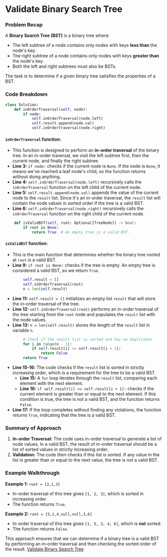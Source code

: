 #  Validate Binary Search Tree
### Problem Recap

A **Binary Search Tree (BST)** is a binary tree where:
- The left subtree of a node contains only nodes with keys **less than** the node's key.
- The right subtree of a node contains only nodes with keys **greater than** the node's key.
- Both the left and right subtrees must also be BSTs.

The task is to determine if a given binary tree satisfies the properties of a BST.

### Code Breakdown

```python
class Solution:
    def inOrderTraversal(self, node):
        if node:
            self.inOrderTraversal(node.left)
            self.result.append(node.val)
            self.inOrderTraversal(node.right)
```

#### `inOrderTraversal` function:
- This function is designed to perform an **in-order traversal** of the binary tree. In an in-order traversal, we visit the left subtree first, then the current node, and finally the right subtree.
- **Line 3:** `if node:` checks if the current node is `None`. If the node is `None`, it means we've reached a leaf node's child, so the function returns without doing anything.
- **Line 4:** `self.inOrderTraversal(node.left)` recursively calls the `inOrderTraversal` function on the left child of the current node.
- **Line 5:** `self.result.append(node.val)` appends the value of the current node to the `result` list. Since it's an in-order traversal, the `result` list will contain the node values in sorted order if the tree is a valid BST.
- **Line 6:** `self.inOrderTraversal(node.right)` recursively calls the `inOrderTraversal` function on the right child of the current node.

```python
    def isValidBST(self, root: Optional[TreeNode]) -> bool:
        if root is None:
            return True  # An empty tree is a valid BST.
```

#### `isValidBST` function:
- This is the main function that determines whether the binary tree rooted at `root` is a valid BST.
- **Line 9:** `if root is None:` checks if the tree is empty. An empty tree is considered a valid BST, so we return `True`.

```python
        self.result = []
        self.inOrderTraversal(root)
        n = len(self.result)
```

- **Line 11:** `self.result = []` initializes an empty list `result` that will store the in-order traversal of the tree.
- **Line 12:** `self.inOrderTraversal(root)` performs an in-order traversal of the tree starting from the `root` node and populates the `result` list with the node values.
- **Line 13:** `n = len(self.result)` stores the length of the `result` list in variable `n`.

```python
        # Check if the result list is sorted and has no duplicates
        for i in range(n - 1):
            if self.result[i] >= self.result[i + 1]:
                return False
        return True
```

- **Line 15-16:** The code checks if the `result` list is sorted in strictly increasing order, which is a requirement for the tree to be a valid BST.
    - **Line 15:** A `for` loop iterates through the `result` list, comparing each element with the next element.
    - **Line 16:** `if self.result[i] >= self.result[i + 1]:` checks if the current element is greater than or equal to the next element. If this condition is true, the tree is not a valid BST, and the function returns `False`.
- **Line 17:** If the loop completes without finding any violations, the function returns `True`, indicating that the tree is a valid BST.

### Summary of Approach

1. **In-order Traversal:** The code uses in-order traversal to generate a list of node values. In a valid BST, the result of in-order traversal should be a list of sorted values in strictly increasing order.
2. **Validation:** The code then checks if this list is sorted. If any value in the list is greater than or equal to the next value, the tree is not a valid BST.

### Example Walkthrough

**Example 1:** `root = [2,1,3]`
- In-order traversal of this tree gives `[1, 2, 3]`, which is sorted in increasing order.
- The function returns `True`.

**Example 2:** `root = [5,1,4,null,null,3,6]`
- In-order traversal of this tree gives `[1, 5, 3, 4, 6]`, which is **not** sorted.
- The function returns `False`.

This approach ensures that we can determine if a binary tree is a valid BST by performing an in-order traversal and then checking the sorted order of the result.
[Validate Binary Search Tree](https://leetcode.com/problems/validate-binary-search-tree/submissions/1353042546/)
